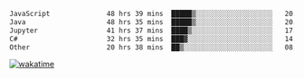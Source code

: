 <!--START_SECTION:waka-->

```txt
JavaScript              48 hrs 39 mins  █████▒░░░░░░░░░░░░░░░░░░░   20.98 %
Java                    48 hrs 35 mins  █████▒░░░░░░░░░░░░░░░░░░░   20.95 %
Jupyter                 41 hrs 37 mins  ████▒░░░░░░░░░░░░░░░░░░░░   17.95 %
C#                      32 hrs 35 mins  ███▓░░░░░░░░░░░░░░░░░░░░░   14.05 %
Other                   20 hrs 38 mins  ██▒░░░░░░░░░░░░░░░░░░░░░░   08.90 %
```

<!--END_SECTION:waka-->
[![wakatime](https://wakatime.com/badge/user/6c2f442e-41b4-42e3-bc06-d5d8203ad1da.svg)](https://wakatime.com/@6c2f442e-41b4-42e3-bc06-d5d8203ad1da)
